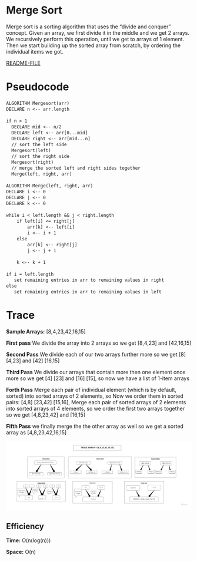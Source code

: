 # Merge Sort 

Merge sort is a sorting algorithm that uses the “divide and conquer” concept. Given an array, we first divide it in the middle and we get 2 arrays. We recursively perform this operation, until we get to arrays of 1 element. Then we start building up the sorted array from scratch, by ordering the individual items we got.

[README-FILE](https://github.com/yasmeenokh/data-structures-and-algorithms/blob/InsertionSort/javascript/Data-Structures/mergeSort/README.md)

# Pseudocode

    ALGORITHM Mergesort(arr)
    DECLARE n <-- arr.length
           
    if n > 1
      DECLARE mid <-- n/2
      DECLARE left <-- arr[0...mid]
      DECLARE right <-- arr[mid...n]
      // sort the left side
      Mergesort(left)
      // sort the right side
      Mergesort(right)
      // merge the sorted left and right sides together
      Merge(left, right, arr)

    ALGORITHM Merge(left, right, arr)
    DECLARE i <-- 0
    DECLARE j <-- 0
    DECLARE k <-- 0

    while i < left.length && j < right.length
        if left[i] <= right[j]
            arr[k] <-- left[i]
            i <-- i + 1
        else
            arr[k] <-- right[j]
            j <-- j + 1
            
        k <-- k + 1

    if i = left.length
       set remaining entries in arr to remaining values in right
    else
       set remaining entries in arr to remaining values in left


# Trace

**Sample Arrays:** [8,4,23,42,16,15]

**First pass**
We divide the array into 2 arrays so we get [8,4,23] and [42,16,15]

**Second Pass** 
We divide each of our two arrays further more so we get [8] [4,23] and [42] [16,15]

**Third Pass** 
We divide our arrays that contain more then one element once more so we get [4] [23] and [16] [15], so now  we have a list of 1-item arrays

**Forth Pass**
Merge each pair of individual element (which is by default, sorted) into sorted arrays of 2 elements, so Now we order them in sorted pairs: [4,8] [23,42] [15,16], Merge each pair of sorted arrays of 2 elements into sorted arrays of 4 elements, so we order the first two arrays together so we get [4,8,23,42] and [16,15]

**Fifth Pass**
we finally merge the the other array as well so we get a sorted array as [4,8,23,42,16,15]



![BLOG](images/Blog27.jpg)

## Efficiency

**Time:** O(n(log(n)))

**Space:** O(n)